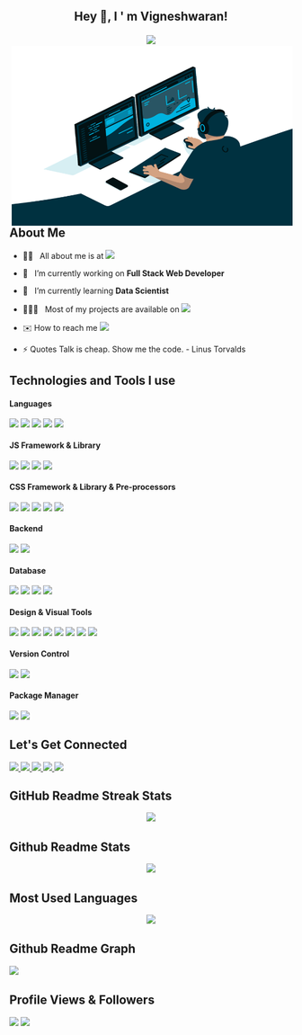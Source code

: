 ## <p align ="Center"> Hey 👋, I ' m Vigneshwaran! </p>

<div align="center"> <img src="https://readme-typing-svg.herokuapp.com/?font=Caveat&size=36&color=157DEC&center=true&vCenter=true&lines=Full-Stack+Web+Developer"></a></div>

<img align="right" alt="GIF" src="code.gif?raw=true" width="500" height="320">

## About Me

- 🙋‍♂️ &nbsp; All about me is at <a href = "https://vigneshwaranwh.github.io/"> <img src = "https://img.shields.io/badge/VIGNESHWARNWH.GITHUB.IO-%23000000.svg?style=for-the-badge&logo=firefox&logoColor=#FF7139" height="25px"> </a>

- 🔭 &nbsp; I’m currently working on **Full Stack Web Developer**

- 🌱 &nbsp; I’m currently learning **Data Scientist**

- 👨🏻‍💻 &nbsp; Most of my projects are available on <a href = "https://github.com/vigneshwaranwh?tab=repositories"> <img src = "https://img.shields.io/badge/github%20repositories-000.svg?style=for-the-badge&logo=githubactions&logoColor=white" height="25px"> </a>

- ✉️ How to reach me <a href = "mailto:vigneshwaranwh@gmail.com"> <img src= "https://img.shields.io/badge/vigneshwaranwh@gmail.com-000?style=for-the-badge&logo=gmail&logoColor=white"> </a>

- ⚡ Quotes Talk is cheap. Show me the code. - Linus Torvalds

## Technologies and Tools I use

#### Languages 

<p>

<img src = "https://img.shields.io/badge/java-000.svg?style=for-the-badge&logo=java">

<img src = "https://img.shields.io/badge/python-000?style=for-the-badge&logo=python"> 

<img src = "https://img.shields.io/badge/html5-000.svg?style=for-the-badge&logo=html5"> 

<img src = "https://img.shields.io/badge/css3-000.svg?style=for-the-badge&logo=css3">

<img src = "https://img.shields.io/badge/javascript-000.svg?style=for-the-badge&logo=javascript">

</p>

#### JS Framework & Library

<p>

<img src = "https://img.shields.io/badge/spring-000.svg?style=for-the-badge&logo=spring">

<img src = "https://img.shields.io/badge/jquery-000.svg?style=for-the-badge&logo=jquery">

<img src = "https://img.shields.io/badge/angular.js-000.svg?style=for-the-badge&logo=angularjs">

<img src = "https://img.shields.io/badge/react.js-000.svg?style=for-the-badge&logo=react">

</p>

#### CSS Framework & Library & Pre-processors

<p>

<img src = "https://img.shields.io/badge/less-000?style=for-the-badge&logo=less">

<img src = "https://img.shields.io/badge/SASS-000.svg?style=for-the-badge&logo=SASS">

<img src = "https://img.shields.io/badge/tailwindcss-000.svg?style=for-the-badge&logo=tailwind-css">

<img src = "https://img.shields.io/badge/windicss-000.svg?style=for-the-badge&logo=windi-css"> 

<img src = "https://img.shields.io/badge/bootstrap-000.svg?style=for-the-badge&logo=bootstrap">

</p>

#### Backend

<p>

<img src = "https://img.shields.io/badge/node.js-000?style=for-the-badge&logo=node.js">

<img src = "https://img.shields.io/badge/express.js-000.svg?style=for-the-badge&logo=express">

</p>

#### Database

<p>

<img src = "https://img.shields.io/badge/mysql-000.svg?style=for-the-badge&logo=mysql"> 

<img src = "https://img.shields.io/badge/MongoDB-000.svg?style=for-the-badge&logo=mongodb"> 

<img src = "https://img.shields.io/badge/MariaDB-000?style=for-the-badge&logo=mariadb">

<img src = "https://img.shields.io/badge/Oracle-000?style=for-the-badge&logo=oracle">

</p>

#### Design & Visual Tools

<p>

<img src = "https://img.shields.io/badge/Adobe%20Lightroom-000.svg?style=for-the-badge&logo=Adobe%20Lightroom">

<img src = "https://img.shields.io/badge/Adobe%20InDesign-000?style=for-the-badge&logo=adobeindesign">

<img src = "https://img.shields.io/badge/adobe%20illustrator-000.svg?style=for-the-badge&logo=adobe%20illustrator">

<img src = "https://img.shields.io/badge/Adobe%20After%20Effects-000.svg?style=for-the-badge&logo=Adobe%20After%20Effects">

<img src = "(https://img.shields.io/badge/adobe%20photoshop-000.svg?style=for-the-badge&logo=adobe%20photoshop">

<img src = "https://img.shields.io/badge/Adobe%20Premiere%20Pro-000.svg?style=for-the-badge&logo=Adobe%20Premiere%20Pro">

<img src = "https://img.shields.io/badge/Canva-000.svg?style=for-the-badge&logo=Canva">

<img src = "https://img.shields.io/badge/figma-000.svg?style=for-the-badge&logo=figma">

</p>

#### Version Control

<p>

<img src = "https://img.shields.io/badge/git-000.svg?style=for-the-badge&logo=git">

<img src = "https://img.shields.io/badge/github-000.svg?style=for-the-badge&logo=github">

</p>

#### Package Manager

<p>

<img src = "https://img.shields.io/badge/NPM-000.svg?style=for-the-badge&logo=npm">

<img src = "https://img.shields.io/badge/yarn-000.svg?style=for-the-badge&logo=yarn">

</p>

## Let's Get Connected

<a href="https://vigneshwaranwh.github.io/"> <img src = "https://img.shields.io/badge/VIGNESHWARNWH.GITHUB.IO-%23000000.svg?style=for-the-badge&logo=firefox&logoColor=#FF7139" height="30px"> </a> <a href = "https://www.instagram.com/vigneshwaranwh/"> <img src = "https://img.shields.io/badge/vigneshwaranwh-000.svg?style=for-the-badge&logo=Instagram&logoColor=white" height="30px"> </a> <a href = "https://www.facebook.com/vigneshwaranwh/"> <img src = "https://img.shields.io/badge/vigneshwaranwh-000.svg?style=for-the-badge&logo=Facebook&logoColor=white" height="30px"> </a> <a href = "https://twitter.com/vigneshwaranwh"> <img src = "https://img.shields.io/badge/vigneshwaranwh-000.svg?style=for-the-badge&logo=Twitter&logoColor=white" height="30px"> </a> <a href = "https://www.linkedin.com/in/vigneshwaranwh/"> <img src = "https://img.shields.io/badge/vigneshwaranwh-000.svg?style=for-the-badge&logo=linkedin&logoColor=white" height="30px"> </a>

## GitHub Readme Streak Stats

<p align ="center"> <img src = "https://github-readme-streak-stats.herokuapp.com?user=vigneshwaranwh&theme=github-light&hide_border=true"> </p>

## Github Readme Stats

<p align = "center"><img src = "https://github-readme-stats.vercel.app/api?username=vigneshwaranwh&theme=default&show_icons=true"> </p>

## Most Used Languages

<p align = "center"> <img src = "https://github-readme-stats.vercel.app/api/top-langs/?username=vigneshwaranwh&langs_count=100"> </p>

## Github Readme Graph

<img src = "https://github-readme-activity-graph.cyclic.app/graph?username=vigneshwaranwh&theme=react-dark">

## Profile Views & Followers

<img src = "https://komarev.com/ghpvc/?username=your-github-vigneshwaranwh&style=for-the-badge"> <img src="https://img.shields.io/github/followers/vigneshwaranwh?label=Followers&style=for-the-badge">
